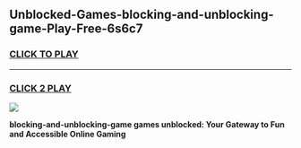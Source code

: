 
## Unblocked-Games-blocking-and-unblocking-game-Play-Free-6s6c7
<h3>
<a href="https://premium76.site?title=blocking-and-unblocking-game&ref=18A1">CLICK TO PLAY</a></h3>
<hr>

<h3>
<a href="https://premium76.site?title=blocking-and-unblocking-game&ref=18A1">CLICK 2 PLAY</a>
  
</h3>

<a href="https://premium76.site?title=blocking-and-unblocking-game&ref=18A1"><img src="https://clearcache.store/games.png"></a>


**blocking-and-unblocking-game games unblocked: Your Gateway to Fun and Accessible Online Gaming**
